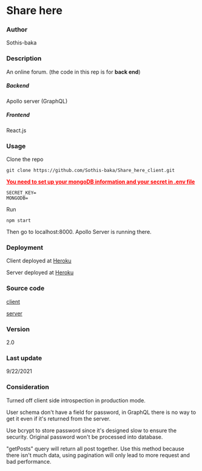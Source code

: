 # Share here

### Author

Sothis-baka



### Description

An online forum. (the code in this rep is for **back end**)

##### Backend

Apollo server (GraphQL)

##### Frontend

React.js



### Usage

Clone the repo

```
git clone https://github.com/Sothis-baka/Share_here_client.git
```

<span style="color:red;"><u>**You need to set up your mongoDB information and your secret in .env file**</u></span>

```
SECRET_KEY=
MONGODB=
```

Run

```
npm start
```

Then go to localhost:8000. Apollo Server is running there.



### Deployment

Client deployed at [Heroku](https://share-here-cli.herokuapp.com/)

Server deployed at [Heroku](https://share-here-server.herokuapp.com/)



### Source code

[client](https://github.com/Sothis-baka/Share_here_client)

[server](https://github.com/Sothis-baka/Share_here_server)



### Version

2.0



### Last update

9/22/2021



### Consideration

Turned off client side introspection in production mode.

User schema don't have a field for password, in GraphQL there is no way to get it even if it's returned from the server.

Use bcrypt to store password since it's designed slow to ensure the security. Original password won't be processed into database.

"getPosts" query will return all post together. Use this method because there isn't much data, using pagination will only lead to more request and bad performance.

